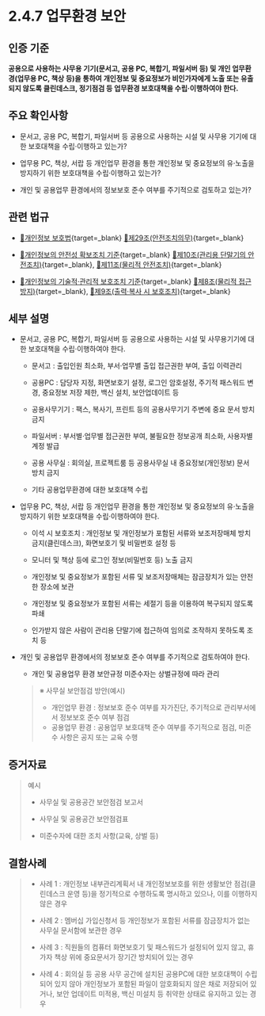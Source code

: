 # 2.4.7 업무환경 보안

## 인증 기준

**공용으로 사용하는 사무용 기기(문서고, 공용 PC, 복합기, 파일서버 등) 및 개인 업무환경(업무용 PC, 책상 등)을 통하여 개인정보 및 중요정보가 비인가자에게 노출 또는 유출되지 않도록 클린데스크, 정기점검 등 업무환경 보호대책을 수립·이행하여야 한다.**

## 주요 확인사항

- 문서고, 공용 PC, 복합기, 파일서버 등 공용으로 사용하는 시설 및 사무용 기기에 대한 보호대책을 수립·이행하고 있는가?

- 업무용 PC, 책상, 서랍 등 개인업무 환경을 통한 개인정보 및 중요정보의 유·노출을 방지하기 위한 보호대책을 수립·이행하고 있는가?

- 개인 및 공용업무 환경에서의 정보보호 준수 여부를 주기적으로 검토하고 있는가?

## 관련 법규

- [🔗개인정보 보호법][개인정보 보호법 제29조]{target=_blank} [🔗제29조(안전조치의무)][개인정보 보호법 제29조 부분]{target=_blank}

- [🔗개인정보의 안전성 확보조치 기준][개인정보의 안전성 확보조치 기준 제10조]{target=_blank} [🔗제10조(관리용 단말기의 안전조치)][개인정보의 안전성 확보조치 기준 제10조]{target=_blank}, [🔗제11조(물리적 안전조치)][개인정보의 안전성 확보조치 기준 제11조]{target=_blank}

- [🔗개인정보의 기술적·관리적 보호조치 기준][개인정보의 기술적·관리적 보호조치 기준 제8조]{target=_blank} [🔗제8조(물리적 접근방지)][개인정보의 기술적·관리적 보호조치 기준 제8조]{target=_blank}, [🔗제9조(출력·복사 시 보호조치)][개인정보의 기술적·관리적 보호조치 기준 제9조]{target=_blank}

## 세부 설명

- 문서고, 공용 PC, 복합기, 파일서버 등 공용으로 사용하는 시설 및 사무용기기에 대한 보호대책을 수립·이행하여야 한다.

    - 문서고 : 출입인원 최소화, 부서·업무별 출입 접근권한 부여, 출입 이력관리

    - 공용PC : 담당자 지정, 화면보호기 설정, 로그인 암호설정, 주기적 패스워드 변경, 중요정보 저장 제한, 백신 설치, 보안업데이트 등

    - 공용사무기기 : 팩스, 복사기, 프린트 등의 공용사무기기 주변에 중요 문서 방치 금지

    - 파일서버 : 부서별·업무별 접근권한 부여, 불필요한 정보공개 최소화, 사용자별 계정 발급

    - 공용 사무실 : 회의실, 프로젝트룸 등 공용사무실 내 중요정보(개인정보) 문서 방치 금지

    - 기타 공용업무환경에 대한 보호대책 수립

- 업무용 PC, 책상, 서랍 등 개인업무 환경을 통한 개인정보 및 중요정보의 유·노출을 방지하기 위한 보호대책을 수립·이행하여야 한다.

    - 이석 시 보호조치 : 개인정보 및 개인정보가 포함된 서류와 보조저장매체 방치 금지(클린데스크), 화면보호기 및 비밀번호 설정 등

    - 모니터 및 책상 등에 로그인 정보(비밀번호 등) 노출 금지

    - 개인정보 및 중요정보가 포함된 서류 및 보조저장매체는 잠금장치가 있는 안전한 장소에 보관

    - 개인정보 및 중요정보가 포함된 서류는 세절기 등을 이용하여 복구되지 않도록 파쇄

    - 인가받지 않은 사람이 관리용 단말기에 접근하여 임의로 조작하지 못하도록 조치 등

- 개인 및 공용업무 환경에서의 정보보호 준수 여부를 주기적으로 검토하여야 한다.

    - 개인 및 공용업무 환경 보안규정 미준수자는 상벌규정에 따라 관리
    >
    > ※ 사무실 보안점검 방안(예시)
    >
    > - 개인업무 환경 : 정보보호 준수 여부를 자가진단, 주기적으로 관리부서에서 정보보호 준수 여부 점검
    > - 공용업무 환경 : 공용업무 보호대책 준수 여부를 주기적으로 점검, 미준수 사항은 공지 또는 교육 수행

## 증거자료

> 예시
>
> - 사무실 및 공용공간 보안점검 보고서
>
> - 사무실 및 공용공간 보안점검표
>
> - 미준수자에 대한 조치 사항(교육, 상벌 등)

## 결함사례

> - 사례 1 : 개인정보 내부관리계획서 내 개인정보보호를 위한 생활보안 점검(클린데스크 운영 등)을 정기적으로 수행하도록 명시하고 있으나, 이를 이행하지 않은 경우
>
> - 사례 2 : 멤버십 가입신청서 등 개인정보가 포함된 서류를 잠금장치가 없는 사무실 문서함에 보관한 경우
>
> - 사례 3 : 직원들의 컴퓨터 화면보호기 및 패스워드가 설정되어 있지 않고, 휴가자 책상 위에 중요문서가 장기간 방치되어 있는 경우
>
> - 사례 4 : 회의실 등 공용 사무 공간에 설치된 공용PC에 대한 보호대책이 수립되어 있지 않아 개인정보가 포함된 파일이 암호화되지 않은 채로 저장되어 있거나, 보안 업데이트 미적용, 백신 미설치 등 취약한 상태로 유지하고 있는 경우

[개인정보 보호법 제29조]: https://www.law.go.kr/법령/개인정보보호법/(20200805,16930,20200204)/제29조 "개인정보 보호법 제29조"
[개인정보 보호법 제29조 부분]: https://www.law.go.kr/법령/개인정보보호법/제29조 "개인정보 보호법 제29조 부분"

[개인정보의 안전성 확보조치 기준 제10조]: https://www.law.go.kr/행정규칙/(개인정보보호위원회)개인정보의안전성확보조치기준/(2021-2,20210915)/제10조 "개인정보의 안전성 확보조치 기준 제10조"

[개인정보의 안전성 확보조치 기준 제11조]: https://www.law.go.kr/행정규칙/(개인정보보호위원회)개인정보의안전성확보조치기준/(2021-2,20210915)/제11조 "개인정보의 안전성 확보조치 기준 제11조"

[개인정보의 기술적·관리적 보호조치 기준 제8조]: https://www.law.go.kr/행정규칙/(개인정보보호위원회)개인정보의기술적·관리적보호조치기준/(2021-3,20210915)/제8조 "개인정보의 기술적·관리적 보호조치 기준 제8조"

[개인정보의 기술적·관리적 보호조치 기준 제9조]: https://www.law.go.kr/행정규칙/(개인정보보호위원회)개인정보의기술적·관리적보호조치기준/(2021-3,20210915)/제9조 "개인정보의 기술적·관리적 보호조치 기준 제9조"
